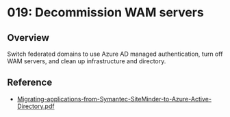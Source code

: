# 019: Decommission WAM servers

## Overview

Switch federated domains to use Azure AD managed authentication, turn off WAM servers, and clean up infrastructure and directory.

## Reference

* [Migrating-applications-from-Symantec-SiteMinder-to-Azure-Active-Directory.pdf](https://azure.microsoft.com/mediahandler/files/resourcefiles/migrating-applications-from-symantec-siteminder-to-azure-active-directory/Migrating-applications-from-Symantec-SiteMinder-to-Azure-Active-Directory.pdf)
